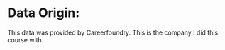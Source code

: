 # Data Origin:
This data was provided by Careerfoundry. This is the company I did this course with. 
